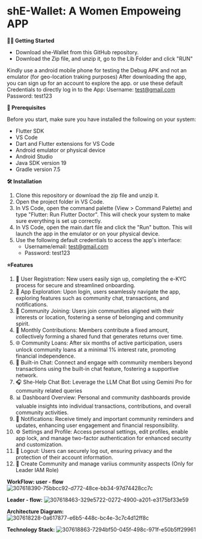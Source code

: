 # shE-Wallet: A Women Empoweing APP

**🏃‍♀️ Getting Started**

- Download she-Wallet from this GitHub repository.
- Download the Zip file, and unzip it, go to the Lib Folder and click "RUN"

Kindly use a android mobile phone for testing the Debug APK and not an emulator (for geo-location traking purposes) After downloading the app, you can sign up for an account to explore the app. or use these default Credentials to directly log in to the App: 
Username: test@gmail.com 
Password: test123

**📝 Prerequisites**

Before you start, make sure you have installed the following on your system:

- Flutter SDK
- VS Code
- Dart and Flutter extensions for VS Code
- Android emulator or physical device
- Android Studio
- Java SDK version 19
- Gradle version 7.5

**🛠️ Installation**
1. Clone this repository or download the zip file and unzip it.
2. Open the project folder in VS Code.
3. In VS Code, open the command palette (View > Command Palette) and type "Flutter: Run Flutter Doctor". This will check your system to make sure everything is set up correctly.
4. In VS Code, open the main.dart file and click the "Run" button. This will launch the app in the emulator or on your physical device.
5. Use the following default credentials to access the app's interface:
   - Username/email: test@gmail.com
   - Password: test123

**⭐Features**
1. 📝 User Registration: New users easily sign up, completing the e-KYC process for secure and streamlined onboarding.
2. 🚀 App Exploration: Upon login, users seamlessly navigate the app, exploring features such as community chat, transactions, and notifications.
3. 🤝 Community Joining: Users join communities aligned with their interests or location, fostering a sense of belonging and community spirit.
4. 💸 Monthly Contributions: Members contribute a fixed amount, collectively forming a shared fund that generates returns over time.
5. 🌐 Community Loans: After six months of active participation, users unlock community loans at a minimal 1% interest rate, promoting financial independence.
6. 💬 Built-in Chat: Connect and engage with community members beyond transactions using the built-in chat feature, fostering a supportive network.
7. 🎧 She-Help Chat Bot: Leverage the LLM Chat Bot using Gemini Pro for community related queries
8. 📊 Dashboard Overview: Personal and community dashboards provide valuable insights into individual transactions, contributions, and overall community activities.
9. 🔔 Notifications: Receive timely and important community reminders and updates, enhancing user engagement and financial responsibility.
10. ⚙️ Settings and Profile: Access personal settings, edit profiles, enable app lock, and manage two-factor authentication for enhanced security and customization.
11. 🚪 Logout: Users can securely log out, ensuring privacy and the protection of their account information.
12. 🤝 Create Community and manage variius community asspects (Only for Leader IAM Role)

**WorkFlow: user - flow**
![307618390-75bbcc92-d772-48ce-bb34-97d74428cc7c](https://github.com/Neha220803/sample-main/assets/111070486/fa4a4d88-6350-4543-96e2-ce3d73178a34)

**Leader - flow:**
![307618463-329e5722-0272-4900-a201-e3175bf33e59](https://github.com/Neha220803/sample-main/assets/111070486/a1c2180f-a79b-42f8-84a9-c78e92da10ff)

**Architecture Diagram:**
![307618228-0a617877-e6b5-448c-bc4e-3c7c4d12ff8c](https://github.com/Neha220803/sample-main/assets/111070486/46cf806c-4bab-4d47-b387-c6f0bea7e9af)

**Technology Stack:**
![307618863-7294bf50-045f-498c-971f-e50b5ff29961](https://github.com/Neha220803/sample-main/assets/111070486/27bd5ed3-bb76-4e30-9279-44db67fb1301)
